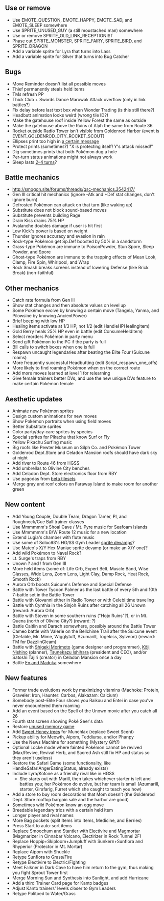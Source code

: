 ## Use or remove

* Use EMOTE_QUESTION, EMOTE_HAPPY, EMOTE_SAD, and EMOTE_SLEEP somewhere
* Use SPRITE_UNUSED_GUY (a still moustached man) somewhere
* Use or remove SPRITE_OLD_LINK_RECEPTIONIST
* Phase out SPRITE_MONSTER, SPRITE_FAIRY, SPRITE_BIRD, and SPRITE_DRAGON
* Add a variable sprite for Lyra that turns into Lass
* Add a variable sprite for Silver that turns into Bug Catcher

## Bugs

* Move Reminder doesn't list all possible moves
* Thief permanently steals held items
* TMs refresh PP
* Thick Club + Swords Dance Marowak Attack overflow (only in link battles?)
* Fix delay before last text box when Wonder Trading (is this still there?)
* Headbutt animation looks weird (wrong tile ID?)
* Make the gatehouse roof inside Yellow Forest the same as outside
* Make the gatehouse above the Ruins of Alph the same from Route 36
* Rocket outside Radio Tower isn't visible from Goldenrod Harbor (event is EVENT\_GOLDENROD\_CITY\_ROCKET\_SCOUT)
* Ellipses print too high in [a certain message](http://imgur.com/a/fBKWK)
* Protect prints (sometimes?) "X is protecting itself! Y's attack missed!"
* Dig sometimes prints that both Pokémon dug a hole
* Per-turn status animations might not always work
* Sleep lasts [2–4 turns](https://github.com/roukaour/pokecrystal/commit/252817539482c1fc3fe8dd24c484a74234a0b89a#commitcomment-18349313)?


## Battle mechanics

* http://smogon.site/forums/threads/gsc-mechanics.3542417/
* Gen III critical hit mechanics (ignore -Atk and +Def stat changes, don't ignore burn)
* Defrosted Pokémon can attack on that turn (like waking up)
* Substitute does not block sound-based moves
* Substitute prevents building Rage
* Drain Kiss drains 75% HP
* Avalanche doubles damage if user is hit first
* Low Kick's power is based on weight
* Thunder ignores accuracy and evasion in rain
* Rock-type Pokémon get Sp.Def boosted by 50% in a sandstorm
* Grass-type Pokémon are immune to PoisonPowder, Stun Spore, Sleep Powder, and Spore
* Ghost-type Pokémon are immune to the trapping effects of Mean Look, Clamp, Fire Spin, Whirlpool, and Wrap
* Rock Smash breaks screens instead of lowering Defense (like Brick Break) (non-faithful)


## Other mechanics

* Catch rate formula from Gen III
* Show stat changes and then absolute values on level up
* Some Pokémon evolve by knowing a certain move (Tangela, Yanma, and Pilowsine by knowing AncientPower)
* Brief beeping with low HP
* Healing items activate at 1/3 HP, not 1/2 (edit HandleHPHealingItem)
* Gold Berry heals 25% HP even in battle (edit ConsumeHeldItem)
* Select reorders Pokémon in party menu
* Send gift Pokémon to the PC if the party is full
* Bill calls to switch boxes when one is full
* Respawn uncaught legendaries after beating the Elite Four (Suicune roams)
* More frequently successful Headbutting (edit Script_respawn_one_offs)
* More likely to find roaming Pokémon when on the correct route
* Add more moves learned at level 1 for relearning
* Give female trainers better DVs, and use the new unique DVs feature to make certain Pokémon female


## Aesthetic updates

* Animate new Pokémon sprites
* Design custom animations for new moves
* Show Pokémon portraits when using field moves
* Better Substitute sprites
* Color party/day-care sprites by species
* Special sprites for Pikachu that know Surf or Fly
* Yellow Pikachu Surfing music
* Big roofs like Pewter Museum on Silph Co. and Pokémon Tower
* Goldenrod Dept.Store and Celadon Mansion roofs should have dark sky at night
* Add river to Route 46 from HGSS
* Add umbrellas to Olivine City benches
* Add Celadon Dept. Store electronics floor from RBY
* Use pagodas from [beta tilesets](https://tcrf.net/Pok%C3%A9mon_Gold_and_Silver#Tilesets)
* Merge gray and roof colors on Faraway Island to make room for another green


## New content

* Add Young Couple, Double Team, Dragon Tamer, PI, and Roughneck/Cue Ball trainer classes
* Use Mmmmmm's Shoal Cave / Mt. Pyre music for Seafoam Islands
* Use Mmmmmm's B/W Route 12 music for a new location
* Extend Lugia's chamber with flute music
* Use some of Soloo93's HG/SS Gym Leader [sprite devamps](https://hax.iimarck.us/post/36679/#p36679)?
* Use Mateo's X/Y Hex Maniac sprite devamp (or make an X/Y one)?
* Add wild Pokémon to Navel Rock?
* Lt. Surge's traps from RBY
* Unown ? and ! from Gen III
* More held items (some of: Life Orb, Expert Belt, Muscle Band, Wise Glasses, Wide Lens, Zoom Lens, Light Clay, Damp Rock, Heat Rock, Smooth Rock)
* Aurora Orb boosts Suicune's Defense and Special Defense
* Battle with Tower Tycoon Palmer as the last battle of every 5th and 10th 7-battle set in the Battle Tower
* Battle with Giovanni either in Radio Tower or with Celebi time traveling
* Battle with Cynthia in the Sinjoh Ruins after catching all 26 Unown (reward: Aurora Orb)
* Battle with Steven in some southern ruins ("Hojo Ruins"?), or in Mt. Quena (north of Olivine City?) (reward: ?)
* Battle Caitlin and Darach somewhere, possibly around the Battle Tower
* Cameo battle with Valerie on the Bellchime Trail after the Suicune event (Clefable, Mr. Mime, Wigglytuff, Azumarill, Togekiss, Sylveon) (reward: TM for DazzlinGleam)
* Battle with [Shigeki Morimoto](http://bulbapedia.bulbagarden.net/wiki/Shigeki_Morimoto) (game designer and programmer), [Kōji Nishino](http://bulbapedia.bulbagarden.net/wiki/K%C5%8Dji_Nishino) (planner), [Tsunekazu Ishihara](https://tcrf.net/Pok%C3%A9mon_Red_and_Blue#Deleted_Maps) (president and CEO), and/or Satoshi Tajiri (creator) in Celadon Mansion once a day
* Battle [En and Madoka](http://bulbapedia.bulbagarden.net/wiki/The_Legendary_Rotation_Battle!) somewhere


## New features

* Former trade evolutions work by maximizing vitamins (Machoke: Protein, Graveler: Iron, Haunter: Carbos, Alakazam: Calcium)
* Somebody post–Elite Four shows you Raikou and Entei in case you've never encountered them roaming
* Add an event based on the Spell of the Unown movie after you catch all 26
* Fourth stat screen showing Poké Seer's data
* Restore [unused memory game](http://iimarck.us/i/memory/)
* Add [Sweet Honey trees](http://iimarck.us/i/sweet-honey/) for Munchlax (replace Sweet Scent)
* Pickup ability for Meowth, Aipom, Teddiursa, and/or Phanpy
* Use the News Machine for something (Mystery Gift?)
* Optional Locke mode where fainted Pokémon cannot be revived (Max/Revive, Revival Herb, and Sacred Ash still fix HP and status so they aren't useless)
* Restore the Safari Game (some functionality, like HandleSafariAngerEatingStatus, already exists)
* Include Lyra/Kotone as a friendly rival like in HGSS
  * She starts out with Marill, then takes whichever starter is left and battles you; her Pokémon do evolve, but her team is small (Azumarill, starter, Girafarig, Furret which she caught to teach you how)
* Add a store to buy room decorations that Mom doesn't (the Goldenrod Dept. Store rooftop bargain sale and the harbor are good)
* Sometimes wild Pokémon know an egg move
* Breedable legendary trios with a certain held item
* Longer player and rival names
* More Bag pockets (split Items into Items, Medicine, and Berries)
* Press Start to auto-sort items
* Replace Smoochum and Stantler with Electivire and Magmortar (Magmarizer in Cinnabar Volcano, Electirizer in Rock Tunnel 2F)
* Replace Hoppip+Skiploom+Jumpluff with Sunkern+Sunflora and Rhyperior (Protector in Mt. Mortar)
* Replace Aipom with Shuckle
* Retype Sunflora to Grass/Fire
* Retype Electivire to Electric/Fighting
* Meet Falkner in Dark Cave to have him return to the gym, thus making you fight Sprout Tower first
* Merge Morning Sun and Synthesis into Sunlight, and add Hurricane
* Add a third Trainer Card page for Kanto badges
* Adjust Kanto trainers' levels closer to Gym Leaders
* Retype Politoed to Water/Grass
